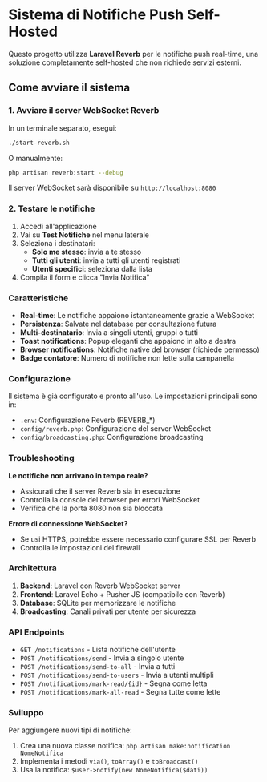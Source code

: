 # Sistema di Notifiche Push Self-Hosted

Questo progetto utilizza **Laravel Reverb** per le notifiche push real-time, una soluzione completamente self-hosted che non richiede servizi esterni.

## Come avviare il sistema

### 1. Avviare il server WebSocket Reverb

In un terminale separato, esegui:

```bash
./start-reverb.sh
```

O manualmente:

```bash
php artisan reverb:start --debug
```

Il server WebSocket sarà disponibile su `http://localhost:8080`

### 2. Testare le notifiche

1. Accedi all'applicazione
2. Vai su **Test Notifiche** nel menu laterale
3. Seleziona i destinatari:
   - **Solo me stesso**: invia a te stesso
   - **Tutti gli utenti**: invia a tutti gli utenti registrati
   - **Utenti specifici**: seleziona dalla lista
4. Compila il form e clicca "Invia Notifica"

### Caratteristiche

- **Real-time**: Le notifiche appaiono istantaneamente grazie a WebSocket
- **Persistenza**: Salvate nel database per consultazione futura
- **Multi-destinatario**: Invia a singoli utenti, gruppi o tutti
- **Toast notifications**: Popup eleganti che appaiono in alto a destra
- **Browser notifications**: Notifiche native del browser (richiede permesso)
- **Badge contatore**: Numero di notifiche non lette sulla campanella

### Configurazione

Il sistema è già configurato e pronto all'uso. Le impostazioni principali sono in:

- `.env`: Configurazione Reverb (REVERB_*)
- `config/reverb.php`: Configurazione del server WebSocket
- `config/broadcasting.php`: Configurazione broadcasting

### Troubleshooting

**Le notifiche non arrivano in tempo reale?**
- Assicurati che il server Reverb sia in esecuzione
- Controlla la console del browser per errori WebSocket
- Verifica che la porta 8080 non sia bloccata

**Errore di connessione WebSocket?**
- Se usi HTTPS, potrebbe essere necessario configurare SSL per Reverb
- Controlla le impostazioni del firewall

### Architettura

1. **Backend**: Laravel con Reverb WebSocket server
2. **Frontend**: Laravel Echo + Pusher JS (compatibile con Reverb)
3. **Database**: SQLite per memorizzare le notifiche
4. **Broadcasting**: Canali privati per utente per sicurezza

### API Endpoints

- `GET /notifications` - Lista notifiche dell'utente
- `POST /notifications/send` - Invia a singolo utente
- `POST /notifications/send-to-all` - Invia a tutti
- `POST /notifications/send-to-users` - Invia a utenti multipli
- `POST /notifications/mark-read/{id}` - Segna come letta
- `POST /notifications/mark-all-read` - Segna tutte come lette

### Sviluppo

Per aggiungere nuovi tipi di notifiche:

1. Crea una nuova classe notifica: `php artisan make:notification NomeNotifica`
2. Implementa i metodi `via()`, `toArray()` e `toBroadcast()`
3. Usa la notifica: `$user->notify(new NomeNotifica($dati))`